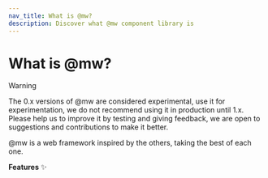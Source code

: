 ```yaml
---
nav_title: What is @mw?
description: Discover what @mw component library is
---
```


# What is @mw?

> [!WARNING]
>
> The 0.x versions of @mw are considered experimental, use it for experimentation, we do not recommend using it in production until 1.x. Please help us to improve it by testing and giving feedback, we are open to suggestions and contributions to make it better.

@mw is a web framework inspired by the others, taking the best of each one.

**Features** ✨
